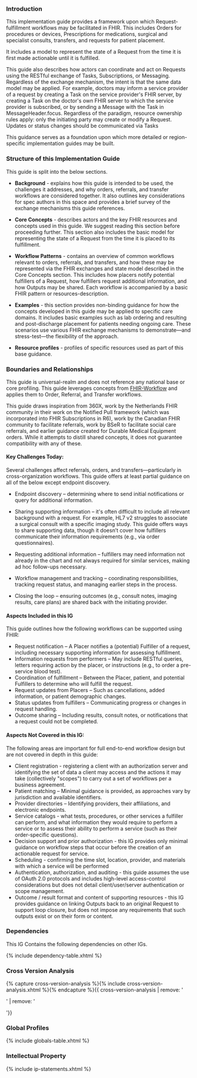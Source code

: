 ### Introduction
This implementation guide provides a framework upon which Request-fulfillment workflows may be facilitated in FHIR. This includes Orders for procedures or devices, Prescriptions for medications, surgical and specialist consults, transfers, and requests for patient placement. 

It includes a model to represent the state of a Request from the time it is first made actionable until it is fulfilled. 

This guide also describes how actors can coordinate and act on Requests using the RESTful exchange of Tasks, Subscriptions, or Messaging. Regardless of the exchange mechanism, the intent is that the same data model may be applied. For example, doctors may inform a service provider of a request by creating a Task on the service provider's FHIR server, by creating a Task on the doctor's own FHIR server to which the service provider is subscribed, or by sending a Message with the Task in MessageHeader.focus. Regardless of the paradigm, resource ownership rules apply: only the initiating party may create or modify a Request. Updates or status changes should be communicated via Tasks

This guidance serves as a foundation upon which more detailed or region-specific implementation guides may be built.

### Structure of this Implementation Guide
This guide is split into the below sections. 

- **Background** - explains how this guide is intended to be used, the challenges it addresses, and why orders, referrals, and transfer workflows are considered together. It also outlines key considerations for spec authors in this space and provides a brief survey of the exchange mechanisms this guide references. 

- **Core Concepts** - describes actors and the key FHIR resources and concepts used in this guide. We suggest reading this section before proceeding further. This section also includes the basic model for representing the state of a Request from the time it is placed to its fulfillment. 

- **Workflow Patterns** - contains an overview of common workflows relevant to orders, referrals, and transfers, and how these may be represented via the FHIR exchanges and state model described in the Core Concepts section. This includes how placers notify potential fulfillers of a Request, how fulfillers request additional information, and how Outputs may be shared. Each workflow is accompanied by a basic FHIR pattern or resources-description.

- **Examples** - this section provides non-binding guidance for how the concepts developed in this guide may be applied to specific care domains. It includes basic examples such as lab ordering and resulting and post-discharge placement for patients needing ongoing care. These scenarios use various FHIR exchange mechanisms to demonstrate—and stress-test—the flexibility of the approach.

- **Resource profiles** - profiles of specific resources used as part of this base guidance. 

### Boundaries and Relationships
This guide is universal-realm and does not reference any national base or core profiling. This guide leverages concepts from [FHIR-Workflow](https://hl7.org/fhir/workflow.html) and applies them to Order, Referral, and Transfer workflows. 

This guide draws inspiration from 360X, work by the Netherlands FHIR community in their work on the Notified Pull framework (which was incorporated into FHIR Subscriptions in R6), work by the Canadian FHIR community to facilitate referrals, work by BSeR to facilitate social care referrals, and earlier guidance created for Durable Medical Equipment orders. While it attempts to distill shared concepts, it does not guarantee compatibility with any of these.

#### Key Challenges Today:
Several challenges affect referrals, orders, and transfers—particularly in cross-organization workflows. This guide offers at least partial guidance on all of the below except endpoint discovery.

* Endpoint discovery – determining where to send initial notifications or query for additional information.

* Sharing supporting information – it's often difficult to include all relevant background with a request. For example, HL7 v2 struggles to associate a surgical consult with a specific imaging study. This guide offers ways to share supporting data, though it doesn’t cover how fulfillers communicate their information requirements (e.g., via order questionnaires).

* Requesting additional information – fulfillers may need information not already in the chart and not always required for similar services, making ad hoc follow-ups necessary.

* Workflow management and tracking – coordinating responsibilities, tracking request status, and managing earlier steps in the process.

* Closing the loop – ensuring outcomes (e.g., consult notes, imaging results, care plans) are shared back with the initiating provider.

#### Aspects Included in this IG
This guide outlines how the following workflows can be supported using FHIR:

* Request notification – A Placer notifies a (potential) Fulfiller of a request, including necessary supporting information for assessing fulfillment.
* Information requests from performers – May include RESTful queries, letters requiring action by the placer, or instructions (e.g., to order a pre-service blood test).
* Coordination of fulfillment – Between the Placer, patient, and potential Fulfillers to determine who will fulfill the request.
* Request updates from Placers – Such as cancellations, added information, or patient demographic changes.
* Status updates from fulfillers – Communicating progress or changes in request handling.
* Outcome sharing – Including results, consult notes, or notifications that a request could not be completed.

#### Aspects Not Covered in this IG:
The following areas are important for full end-to-end workflow design but are not covered in depth in this guide:

* Client registration - registering a client with an authorization server and identifying the set of data a client may access and the actions it may take (collectively "scopes") to carry out a set of workflows per a business agreement.
* Patient matching – Minimal guidance is provided, as approaches vary by jurisdiction and available identifiers.
* Provider directories – Identifying providers, their affiliations, and electronic endpoints.
* Service catalogs - what tests, procedures, or other services a fulfiller can perform, and what information they would require to perform a service or to assess their ability to perform a service (such as their order-specific questions).
* Decision support and prior authorization - this IG provides only minimal guidance on workflow steps that occur before the creation of an actionable request for service.
* Scheduling - confirming the time slot, location, provider, and materials with which a service will be performed
* Authentication, authorization, and auditing - this guide assumes the use of OAuth 2.0 protocols and includes high-level access-control considerations but does not detail client/user/server authentication or scope management.
* Outcome / result format and content of supporting resources - this IG provides guidance  on linking Outputs back to an original Request to support loop closure, but does not impose any requirements that such outputs exist or on their form or content.

### Dependencies
This IG Contains the following dependencies on other IGs.

{% include dependency-table.xhtml %}

### Cross Version Analysis

{% capture cross-version-analysis %}{% include cross-version-analysis.xhtml %}{% endcapture %}{{ cross-version-analysis | remove: '<p>' | remove: '</p>'}}

### Global Profiles

{% include globals-table.xhtml %}

### Intellectual Property

{% include ip-statements.xhtml %}
